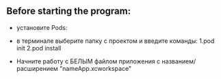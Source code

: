 ## Before starting the program: 
* установите Pods:
- в терминале выберите папку с проектом и введите команды:
1.pod init 
2.pod install
* Начните работу с БЕЛЫМ файлом приложения с названием/расширением "nameApp.xcworkspace"
